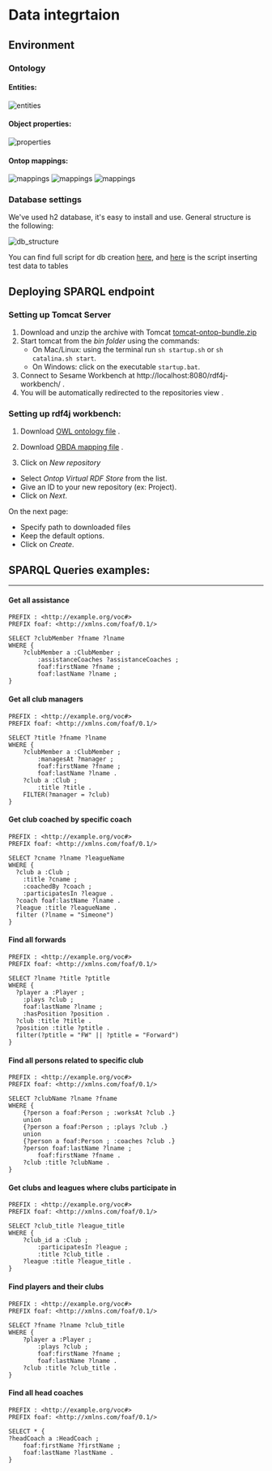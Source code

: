 # Data integrtaion

## Environment

### Ontology

#### Entities:

![entities](https://pp.userapi.com/c850120/v850120025/c2b6a/Bf6koF1G098.jpg)

#### Object properties:

![properties](https://pp.userapi.com/c850120/v850120025/c2b71/jAt7PyRGqaE.jpg)

#### Ontop mappings:

![mappings](https://pp.userapi.com/c850120/v850120025/c2b7a/UypErOOOfnU.jpg)
![mappings](https://pp.userapi.com/c850120/v850120025/c2b90/CCt1tgdKmHo.jpg)
![mappings](https://pp.userapi.com/c850120/v850120025/c2b99/FhA20tp7kWQ.jpg)

### Database settings

We've used h2 database, it's easy to install and use. General structure is the following:

![db_structure](https://pp.userapi.com/c850120/v850120025/c2baa/4S5rhz75TsY.jpg)

You can find full script for db creation [here](create_schemas.sql), and [here](insert_data.sql) is the script inserting test data to tables

## Deploying SPARQL endpoint 

### Setting up Tomcat Server

1. Download and unzip the archive with Tomcat [tomcat-ontop-bundle.zip](https://github.com/ontop/ontop-examples/raw/master/ekaw-tutorial-2016/tomcat-ontop-bundle.zip)
2. Start tomcat from the *bin folder* using the commands: 
	* On Mac/Linux: using the terminal run `sh startup.sh` or  `sh catalina.sh start`.
	* On Windows: click on the executable `startup.bat`.
3. Connect to Sesame Workbench at http://localhost:8080/rdf4j-workbench/ .
4. You will be automatically redirected to the repositories view .

### Setting up rdf4j workbench:

1. Download [OWL ontology file](football.owl) .
2. Download [OBDA mapping file](football.obda) .

3. Click on *New repository*
  * Select *Ontop Virtual RDF Store* from the list.
  * Give an ID to your new repository (ex: Project).
  * Click on *Next*.

On the next page:
  * Specify path to downloaded files
  * Keep the default options.
  * Click on *Create*.
  
## SPARQL Queries examples:

---
#### Get all assistance
```
PREFIX : <http://example.org/voc#>
PREFIX foaf: <http://xmlns.com/foaf/0.1/>

SELECT ?clubMember ?fname ?lname
WHERE {
	?clubMember a :ClubMember ;
		:assistanceCoaches ?assistanceCoaches ;
		foaf:firstName ?fname ;
    	foaf:lastName ?lname ;
}
```
#### Get all club managers

```
PREFIX : <http://example.org/voc#>
PREFIX foaf: <http://xmlns.com/foaf/0.1/>

SELECT ?title ?fname ?lname
WHERE {
	?clubMember a :ClubMember ;
		:managesAt ?manager ;
		foaf:firstName ?fname ;
  		foaf:lastName ?lname .
	?club a :Club ;
		:title ?title .
  	FILTER(?manager = ?club)
}
```
#### Get club coached by specific coach
```
PREFIX : <http://example.org/voc#>
PREFIX foaf: <http://xmlns.com/foaf/0.1/>

SELECT ?cname ?lname ?leagueName
WHERE {
  ?club a :Club ;
    :title ?cname ;
    :coachedBy ?coach ;
    :participatesIn ?league .
  ?coach foaf:lastName ?lname .
  ?league :title ?leagueName .
  filter (?lname = "Simeone")
}
```

#### Find all forwards
```
PREFIX : <http://example.org/voc#>
PREFIX foaf: <http://xmlns.com/foaf/0.1/>

SELECT ?lname ?title ?ptitle
WHERE {
  ?player a :Player ;
    :plays ?club ;
    foaf:lastName ?lname ;
    :hasPosition ?position .
  ?club :title ?title .
  ?position :title ?ptitle .
  filter(?ptitle = "FW" || ?ptitle = "Forward")
}
```

#### Find all persons related to specific club
```
PREFIX : <http://example.org/voc#>
PREFIX foaf: <http://xmlns.com/foaf/0.1/>

SELECT ?clubName ?lname ?fname
WHERE {
	{?person a foaf:Person ; :worksAt ?club .}
    union
  	{?person a foaf:Person ; :plays ?club .}
    union
  	{?person a foaf:Person ; :coaches ?club .}
    ?person foaf:lastName ?lname ;
    	foaf:firstName ?fname .
    ?club :title ?clubName .
}
```

#### Get clubs and leagues where clubs participate in
```
PREFIX : <http://example.org/voc#>
PREFIX foaf: <http://xmlns.com/foaf/0.1/>

SELECT ?club_title ?league_title
WHERE {
	?club_id a :Club ;
		:participatesIn ?league ;
		:title ?club_title .
	?league :title ?league_title .
}
```


#### Find players and their clubs
```
PREFIX : <http://example.org/voc#>
PREFIX foaf: <http://xmlns.com/foaf/0.1/>

SELECT ?fname ?lname ?club_title 
WHERE {
	?player a :Player ;
		:plays ?club ;
		foaf:firstName ?fname ;
    	foaf:lastName ?lname .
	?club :title ?club_title .
}
```

#### Find all head coaches
```
PREFIX : <http://example.org/voc#>
PREFIX foaf: <http://xmlns.com/foaf/0.1/>

SELECT * {
?headCoach a :HeadCoach ;
	foaf:firstName ?firstName ;
	foaf:lastName ?lastName .
}
```